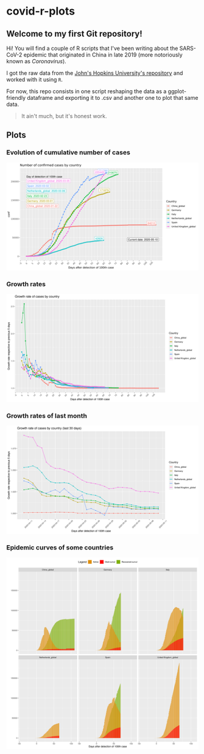 # covid-r-plots

## Welcome to my first Git repository!

Hi! You will find a couple of R scripts that I've been writing about the SARS-CoV-2 epidemic that originated in China in late 2019 (more notoriously known as *Coronavirus*).

I got the raw data from the [John's Hopkins University's repository](https://github.com/CSSEGISandData/COVID-19) and worked with it using `R`.

For now, this repo consists in one script reshaping the data as a ggplot-friendly dataframe and exporting it to .csv and another one to plot that same data.

> It ain't much, but it's honest work.

## Plots

### Evolution of cumulative number of cases
![](https://github.com/almenal/covid-r-plots/blob/master/plots/conf_cases_after_100th_patient.png)

### Growth rates
![](https://github.com/almenal/covid-r-plots/blob/master/plots/growth-rates.png)

### Growth rates of last month
![](https://github.com/almenal/covid-r-plots/blob/master/plots/growth-rates-recent.png)

### Epidemic curves of some countries
![](https://github.com/almenal/covid-r-plots/blob/master/plots/epidemic-curves.png)

